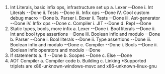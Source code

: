 1. Int Literals, basic infix ops, infrastructure set up
    a. Lexer --Done
        i. Int Literals --Done
        ii. Tests --Done
        iii. Infix ops --Done
        iV. Cool custom debug macro --Done
    b. Parser
        i. Boxer
        ii. Tests --Done
        iii. Ast-generator --Done
        iV. Infix ops --Done
    c. Compiler
        i. JIT --Done
    d. Repl --Done
2. Static types, bools, more infix
    a. Lexer --Done
        i. Bool literals --Done
        ii. Int and bool type assertions --Done
        iii. Boolean infix and modulo --Done
    b. Parser --Done
        i. Bool literals --Done
        ii. Type assertions --Done
        iii. Boolean infix and modulo --Done
    c. Compiler --Done
        i. Bools --Done
        ii. Boolean infix operators and modulo --Done
3. If statements
    a. If --Done
    b. Scopes --Done
    c. Else --Done
4. AOT Compiler
    a. Compiler code
    b. Building
    c. Linking
    *Supported triplets are x86-unknown-windows-msvc and x86-unknown-linux-gnu